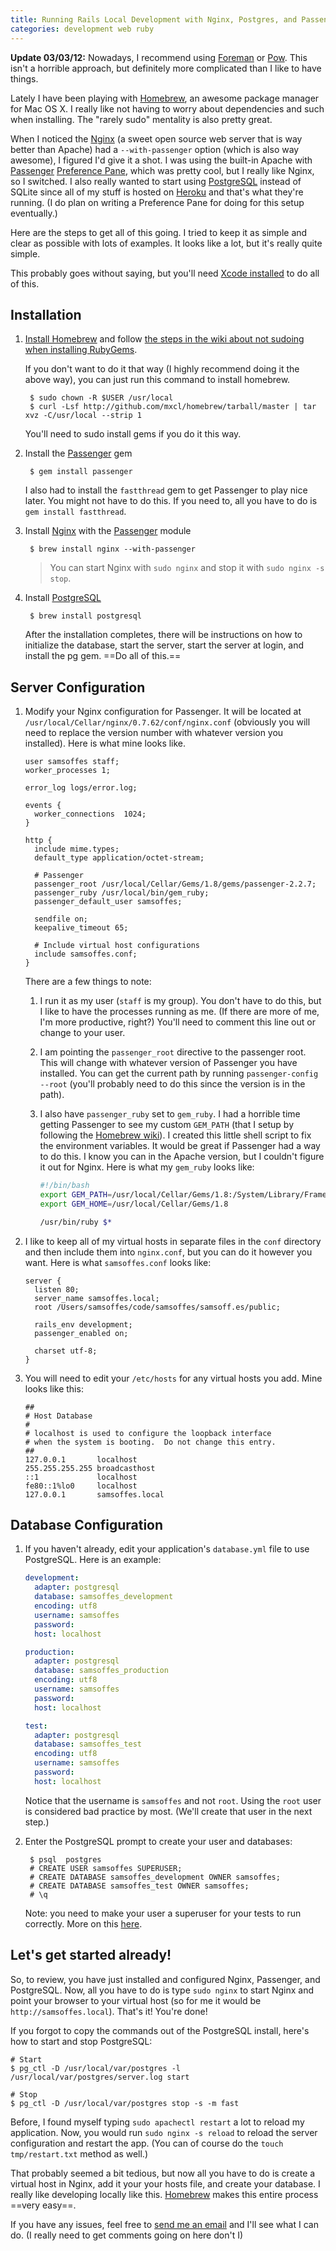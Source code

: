 ```yaml
---
title: Running Rails Local Development with Nginx, Postgres, and Passenger with Homebrew
categories: development web ruby
---
```


**Update 03/03/12:** Nowadays, I recommend using [Foreman](https://github.com/ddollar/foreman) or [Pow](http://pow.cx/). This isn't a horrible approach, but definitely more complicated than I like to have things.

Lately I have been playing with [Homebrew][], an awesome package manager for Mac OS X. I really like not having to worry about dependencies and such when installing. The "rarely sudo" mentality is also pretty great.

When I noticed the [Nginx][] (a sweet open source web server that is way better than Apache) had a `--with-passenger` option (which is also way awesome), I figured I'd give it a shot. I was using the built-in Apache with [Passenger][] [Preference Pane](http://github.com/alloy/passengerpane), which was pretty cool, but I really like Nginx, so I switched. I also really wanted to start using [PostgreSQL][] instead of SQLite since all of my stuff is hosted on [Heroku][] and that's what they're running. (I do plan on writing a Preference Pane for doing for this setup eventually.)

Here are the steps to get all of this going. I tried to keep it as simple and clear as possible with lots of examples. It looks like a lot, but it's really quite simple.

This probably goes without saying, but you'll need [Xcode installed](http://developer.apple.com/technologies/xcode.html) to do all of this.

## Installation

1. [Install Homebrew](http://github.com/mxcl/homebrew#readme) and follow [the steps in the wiki about not sudoing when installing RubyGems](http://wiki.github.com/mxcl/homebrew/cpan-ruby-gems-and-python-disttools).

    If you don't want to do it that way (I highly recommend doing it the above way), you can just run this command to install homebrew.

        $ sudo chown -R $USER /usr/local
        $ curl -Lsf http://github.com/mxcl/homebrew/tarball/master | tar xvz -C/usr/local --strip 1

    You'll need to sudo install gems if you do it this way.

2. Install the [Passenger][] gem

        $ gem install passenger

    I also had to install the `fastthread` gem to get Passenger to play nice later. You might not have to do this. If you need to, all you have to do is `gem install fastthread`.

3. Install [Nginx][] with the [Passenger][] module

        $ brew install nginx --with-passenger

    > You can start Nginx with `sudo nginx` and stop it with `sudo nginx -s stop`.

4. Install [PostgreSQL][]

        $ brew install postgresql

    After the installation completes, there will be instructions on how to initialize the database, start the server, start the server at login, and install the pg gem. ==Do all of this.==

## Server Configuration

1. Modify your Nginx configuration for Passenger. It will be located at `/usr/local/Cellar/nginx/0.7.62/conf/nginx.conf` (obviously you will need to replace the version number with whatever version you installed). Here is what mine looks like.

    ``` nginx
    user samsoffes staff;
    worker_processes 1;

    error_log logs/error.log;

    events {
      worker_connections  1024;
    }

    http {
      include mime.types;
      default_type application/octet-stream;

      # Passenger
      passenger_root /usr/local/Cellar/Gems/1.8/gems/passenger-2.2.7;
      passenger_ruby /usr/local/bin/gem_ruby;
      passenger_default_user samsoffes;

      sendfile on;
      keepalive_timeout 65;

      # Include virtual host configurations
      include samsoffes.conf;
    }
    ```

    There are a few things to note:

    1. I run it as my user (`staff` is my group). You don't have to do this, but I like to have the processes running as me. (If there are more of me, I'm more productive, right?) You'll need to comment this line out or change to your user.

    2. I am pointing the `passenger_root` directive to the passenger root. This will change with whatever version of Passenger you have installed. You can get the current path by running `passenger-config --root` (you'll probably need to do this since the version is in the path).

    3. I also have `passenger_ruby` set to `gem_ruby`. I had a horrible time getting Passenger to see my custom `GEM_PATH` (that I setup by following the [Homebrew wiki](http://wiki.github.com/mxcl/homebrew/cpan-ruby-gems-and-python-disttools)). I created this little shell script to fix the environment variables. It would be great if Passenger had a way to do this. I know you can in the Apache version, but I couldn't figure it out for Nginx. Here is what my `gem_ruby` looks like:

        ``` bash
        #!/bin/bash
        export GEM_PATH=/usr/local/Cellar/Gems/1.8:/System/Library/Frameworks/Ruby.framework/Versions/Current/usr/lib/ruby/gems/1.8/gems
        export GEM_HOME=/usr/local/Cellar/Gems/1.8

        /usr/bin/ruby $*
        ```

2. I like to keep all of my virtual hosts in separate files in the `conf` directory and then include them into `nginx.conf`, but you can do it however you want. Here is what `samsoffes.conf` looks like:

    ``` nginx
    server {
      listen 80;
      server_name samsoffes.local;
      root /Users/samsoffes/code/samsoffes/samsoff.es/public;

      rails_env development;
      passenger_enabled on;

      charset utf-8;
    }
    ```

3. You will need to edit your `/etc/hosts` for any virtual hosts you add. Mine looks like this:

    ```
    ##
    # Host Database
    #
    # localhost is used to configure the loopback interface
    # when the system is booting.  Do not change this entry.
    ##
    127.0.0.1       localhost
    255.255.255.255 broadcasthost
    ::1             localhost
    fe80::1%lo0     localhost
    127.0.0.1       samsoffes.local
    ```

## Database Configuration

1. If you haven't already, edit your application's `database.yml` file to use PostgreSQL. Here is an example:

    ``` yaml
    development:
      adapter: postgresql
      database: samsoffes_development
      encoding: utf8
      username: samsoffes
      password:
      host: localhost

    production:
      adapter: postgresql
      database: samsoffes_production
      encoding: utf8
      username: samsoffes
      password:
      host: localhost

    test:
      adapter: postgresql
      database: samsoffes_test
      encoding: utf8
      username: samsoffes
      password:
      host: localhost
    ```

    Notice that the username is `samsoffes` and not `root`. Using the `root` user is considered bad practice by most. (We'll create that user in the next step.)

2. Enter the PostgreSQL prompt to create your user and databases:

        $ psql  postgres
        # CREATE USER samsoffes SUPERUSER;
        # CREATE DATABASE samsoffes_development OWNER samsoffes;
        # CREATE DATABASE samsoffes_test OWNER samsoffes;
        # \q

    Note: you need to make your user a superuser for your tests to run correctly. More on this [here](http://blogs.law.harvard.edu/djcp/2009/01/rails-22-postgres-and-testing/comment-page-1/).

## Let's get started already!

So, to review, you have just installed and configured Nginx, Passenger, and PostgreSQL. Now, all you have to do is type `sudo nginx` to start Nginx and point your browser to your virtual host (so for me it would be `http://samsoffes.local`). That's it! You're done!

If you forgot to copy the commands out of the PostgreSQL install, here's how to start and stop PostgreSQL:

    # Start
    $ pg_ctl -D /usr/local/var/postgres -l /usr/local/var/postgres/server.log start

    # Stop
    $ pg_ctl -D /usr/local/var/postgres stop -s -m fast

Before, I found myself typing `sudo apachectl restart` a lot to reload my application. Now, you would run `sudo nginx -s reload` to reload the server configuration and restart the app. (You can of course do the `touch tmp/restart.txt` method as well.)

That probably seemed a bit tedious, but now all you have to do is create a virtual host in Nginx, add it your your hosts file, and create your database. I really like developing locally like this. [Homebrew][] makes this entire process ==very easy==.

If you have any issues, feel free to [send me an email](mailto:sam@samsoff.es) and I'll see what I can do. (I really need to get comments going on here don't I)

[Homebrew]: http://github.com/mxcl/homebrew
[Nginx]: http://nginx.net
[Passenger]: http://modrails.com
[PostgreSQL]: http://postgresql.org
[Heroku]: http://heroku.com
